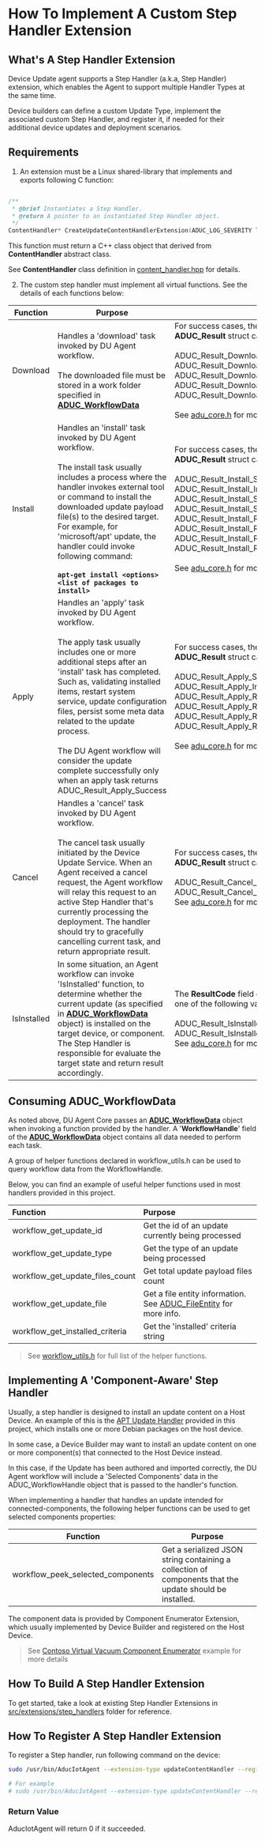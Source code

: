 # How To Implement A Custom Step Handler Extension

## What's A Step Handler Extension

Device Update agent supports a Step Handler (a.k.a, Step Handler) extension, which enables the Agent to support multiple Handler Types at the same time.

Device builders can define a custom Update Type, implement the associated custom Step Handler, and register it, if needed for their additional device updates and deployment scenarios.

## Requirements

1. An extension must be a Linux shared-library that implements and exports following C function:

```c

/**
 * @brief Instantiates a Step Handler.
 * @return A pointer to an instantiated Step Handler object.
 */
ContentHandler* CreateUpdateContentHandlerExtension(ADUC_LOG_SEVERITY logLevel);

```

This function must return a C++ class object that derived from **ContentHandler** abstract class.

See **ContentHandler** class definition in  [content_handler.hpp](../../src/extensions/inc/aduc/content_handler.hpp) for details.

2. The custom step handler must implement all virtual functions. See the details of each functions below:

|Function| Purpose| Return Values|
|----------|----------|----------|
| Download | Handles a 'download' task invoked by DU Agent workflow.<br/><br/>The downloaded file must be stored in a work folder specified in [**ADUC_WorkflowData**](../../src/adu_types/inc/aduc/types/workflow.h) | For success cases, the **ResultCode** field of the **ADUC_Result** struct can be one of the following values:<br/><br/>    ADUC_Result_Download_Success<br/>ADUC_Result_Download_InProgress<br/>ADUC_Result_Download_Skipped_FileExists<br/>ADUC_Result_Download_Skipped_UpdateAlreadyInstalled<br/>ADUC_Result_Download_Skipped_NoMatchingComponents<br/><br/>See [adu_core.h](../../src/adu_types/inc/aduc/types/adu_core.h) for more details |
| Install | Handles an 'install' task invoked by DU Agent workflow.<br/><br/>The install task usually includes a process where the handler invokes external tool or command to install the downloaded update payload file(s) to the desired target.<br/>For example, for 'microsoft/apt' update, the handler could invoke following command:<br/><br/> <b>`apt-get install <options> <list of packages to install>`</b> | For success cases, the **ResultCode** field of the **ADUC_Result** struct can be one of the following values:<br/><br/>    ADUC_Result_Install_Success<br/>ADUC_Result_Install_InProgress<br/>ADUC_Result_Install_Skipped_UpdateAlreadyInstalled<br/>ADUC_Result_Install_Skipped_NoMatchingComponents <br/>ADUC_Result_Install_RequiredImmediateReboot <br/>ADUC_Result_Install_RequiredReboot<br/>ADUC_Result_Install_RequiredImmediateAgentRestart<br/>ADUC_Result_Install_RequiredAgentRestart<br/><br/>See [adu_core.h](../../src/adu_types/inc/aduc/types/adu_core.h) for more details |
| Apply | Handles an 'apply' task invoked by DU Agent workflow.<br/><br/>The apply task usually includes one or more additional steps after an 'install' task has completed. Such as, validating installed items, restart system service, update configuration files, persist some meta data related to the update process.<br/><br/> The DU Agent workflow will consider the update complete successfully only when an apply task returns ADUC_Result_Apply_Success | For success cases, the **ResultCode** field of the **ADUC_Result** struct can be one of the following values:<br/><br/>    ADUC_Result_Apply_Success <br/>ADUC_Result_Apply_InProgress<br/>ADUC_Result_Apply_RequiredImmediateReboot<br/>ADUC_Result_Apply_RequiredReboot <br/>ADUC_Result_Apply_RequiredImmediateAgentRestart <br/>ADUC_Result_Apply_RequiredAgentRestart<br/><br/>See [adu_core.h](../../src/adu_types/inc/aduc/types/adu_core.h) for more details |
| Cancel | Handles a 'cancel' task invoked by DU Agent workflow.<br/><br/>The cancel task usually initiated by the Device Update Service. When an Agent received a cancel request, the Agent workflow will relay this request to an active Step Handler that's currently processing the deployment. The handler should try to gracefully cancelling current task, and return appropriate result. | For success cases, the **ResultCode** field of the **ADUC_Result** struct can be one of the following values:<br/><br/>    ADUC_Result_Cancel_Success <br/>ADUC_Result_Cancel_UnableToCancel<br/<br/>See [adu_core.h](../../src/adu_types/inc/aduc/types/adu_core.h) for more details |
| IsInstalled | In some situation, an Agent workflow can invoke 'IsInstalled' function, to determine whether the current update (as specified in [**ADUC_WorkflowData**](../../src/adu_types/inc/aduc/types/workflow.h) object) is installed on the target device, or component. The Step Handler is responsible for evaluate the target state and return result accordingly. | The **ResultCode** field of the **ADUC_Result** struct can be one of the following values:<br/><br/>    ADUC_Result_IsInstalled_Installed <br/>ADUC_Result_IsInstalled_NotInstalled<br/<br/>See [adu_core.h](../../src/adu_types/inc/aduc/types/adu_core.h) for more details |

## Consuming ADUC_WorkflowData

As noted above, DU Agent Core passes an [**ADUC_WorkflowData**](../../src/adu_types/inc/aduc/types/workflow.h) object when invoking a function provided by the handler. A '**WorkflowHandle**' field of the  [**ADUC_WorkflowData**](../../src/adu_types/inc/aduc/types/workflow.h) object contains all data needed to perform each task.

A group of helper functions declared in workflow_utils.h can be used to query workflow data from the WorkflowHandle.

Below, you can find an example of useful helper functions used in most handlers provided in this project.

| Function | Purpose |
|:---|:---|
|workflow_get_update_id|Get the id of an update currently being processed
|workflow_get_update_type| Get the type of an update being processed |
|workflow_get_update_files_count|Get total update payload files count|
|workflow_get_update_file| Get a file entity information.<br/>See [ADUC_FileEntity](../../src/adu_types/inc/aduc/types/update_content.h) for more info.
workflow_get_installed_criteria|Get the 'installed' criteria string|

> See [workflow_utils.h](../../src/utils/workflow_utils/inc/aduc/workflow_utils.h) for full list of the helper functions.

## Implementing A 'Component-Aware' Step Handler

Usually, a step handler is designed to install an update content on a Host Device. An example of this is the [APT Update Handler](../../src/extensions/step_handlers/apt_handler/README.md) provided in this project, which installs one or more Debian packages on the host device.

In some case, a Device Builder may want to install an update content on one or more component(s) that connected to the Host Device instead.

In this case, if the Update has been authored and imported correctly, the DU Agent workflow will include a 'Selected Components' data in the ADUC_WorkflowHandle object that is passed to the handler's function.

When implementing a handler that handles an update intended for connected-components, the following helper functions can be used to get selected components properties:

|Function| Purpose|
|---|---|
|workflow_peek_selected_components|Get a serialized JSON string containing a collection of components that the update should be installed.|

The component data is provided by Component Enumerator Extension, which usually implemented by Device Builder and registered on the Host Device.

> See [Contoso Virtual Vacuum Component Enumerator](../../src/extensions/component_enumerators/examples/contoso_component_enumerator/README.md) example for more details

## How To Build A Step Handler Extension

To get started, take a look at existing Step Handler Extensions in [src/extensions/step_handlers](../../src/extensions/stept_handlers) folder for reference.

## How To Register A Step Handler Extension

To register a Step handler, run following command on the device:

```sh
sudo /usr/bin/AducIotAgent --extension-type updateContentHandler --register-extension <full path to the handler file> --extension-id <update type name>

# For example
# sudo /usr/bin/AducIotAgent --extension-type updateContentHandler --register-extension /var/lib/adu/extensions/sources/libmicrosoft_apt_1.so --extension-id 'microsoft/apt:1'
```

### Return Value

AducIotAgent will return 0 if it succeeded.
